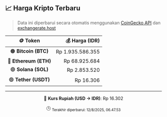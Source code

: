 

<!-- HARGA_KRIPTO -->
## 📈 Harga Kripto Terbaru

> Data ini diperbarui secara otomatis menggunakan [CoinGecko API](https://www.coingecko.com/) dan [exchangerate.host](https://exchangerate.host/)

<div align="center">

| 🪙 Token | 💰 Harga (IDR) |
|:------:|---------------:|
| 🟠 **Bitcoin (BTC)**   | Rp 1.935.586.355 |
| 🔵 **Ethereum (ETH)**  | Rp 68.925.684 |
| 🟣 **Solana (SOL)**    | Rp 2.853.520 |
| 🟢 **Tether (USDT)**   | Rp 16.306 |

---

💱 **Kurs Rupiah (USD → IDR)**: Rp 16.302

🕒 <sub>Terakhir diperbarui: 12/8/2025, 06.47.53</sub>

</div>
<!-- /HARGA_KRIPTO -->